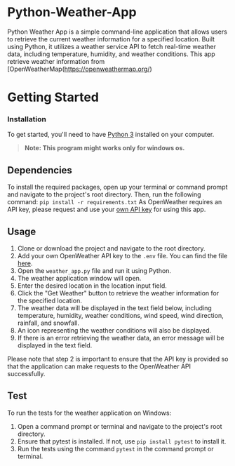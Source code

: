 
# Python-Weather-App
Python Weather App is a simple command-line application that allows users to retrieve the current weather information for a specified location. Built using Python, it utilizes a weather service API to fetch real-time weather data, including temperature, humidity, and weather conditions. This app retrieve weather information from [OpenWeatherMap(https://openweathermap.org/)

# Getting Started
### Installation
To get started, you'll need to have [Python 3](https://www.python.org/downloads/) installed on your computer.
>**Note: This program might works only for windows os.**

## Dependencies
To install the required packages, open up your terminal or command prompt and navigate to the project's root directory. Then, run the following command:
```pip install -r requirements.txt```
As OpenWeather requires an API key, please request and use your [own API key](https://openweathermap.org/appid) for using this app.

## Usage
1. Clone or download the project and navigate to the root directory.
2. Add your own OpenWeather API key to the `.env` file. You can find the file [here](https://github.com/ranms25/Python-Weather-App/blob/main/.env).
3. Open the `weather_app.py` file and run it using Python.
4. The weather application window will open.
5. Enter the desired location in the location input field.
6. Click the "Get Weather" button to retrieve the weather information for the specified location.
7. The weather data will be displayed in the text field below, including temperature, humidity, weather conditions, wind speed, wind direction, rainfall, and snowfall.
8. An icon representing the weather conditions will also be displayed.
9. If there is an error retrieving the weather data, an error message will be displayed in the text field.

Please note that step 2 is important to ensure that the API key is provided so that the application can make requests to the OpenWeather API successfully.

## Test
To run the tests for the weather application on Windows:
1. Open a command prompt or terminal and navigate to the project's root directory.
2. Ensure that pytest is installed. If not, use `pip install pytest` to install it.
3. Run the tests using the command `pytest` in the command prompt or terminal.
